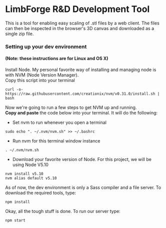 # LimbForge R&D Development Tool

This is a tool for enabling easy scaling of .stl files by a web client. The files can then be inspected in the browser's 3D canvas and downloaded as a single zip file.

### Setting up your dev environment
#### (Note: these instructions are for Linux and OS X)
Install Node. My personal favorite way of installing and managing node is with NVM (Node Version Manager).  
Copy this script into your terminal
```
curl -o- https://raw.githubusercontent.com/creationix/nvm/v0.31.0/install.sh | bash
```

Now we're going to run a few steps to get NVM up and running.  
**Copy and paste** the code below into your terminal. It will do the following:
- Set nvm to run whenever you open a terminal
```
sudo echo ". ~/.nvm/nvm.sh" >> ~/.bashrc
```
- Run nvm for this terminal window instance
```
. ~/.nvm/nvm.sh
```
- Download your favorite version of Node. For this project, we will be using Node V5.10  
```
nvm install v5.10
nvm alias default v5.10
```

As of now, the dev environment is only a Sass compiler and a file server. To download the required tools, type:  
```
npm install
```

Okay, all the tough stuff is done.
To run our server type:  
```
npm start
```
